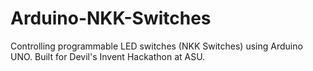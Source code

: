 # Arduino-NKK-Switches
Controlling programmable LED switches (NKK Switches) using Arduino UNO. Built for Devil's Invent Hackathon at ASU.
